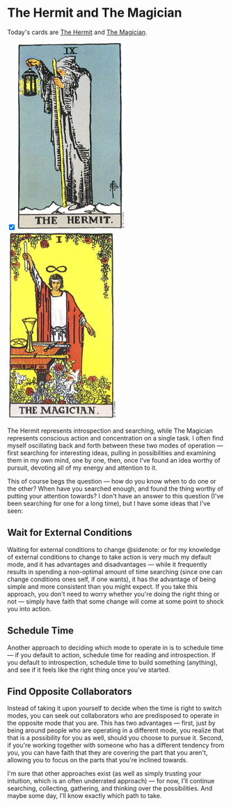 # The Hermit and The Magician

Today's cards are [The Hermit](http://learntarot.com/maj09.htm) and [The Magician](http://learntarot.com/maj01.htm).

<input type="checkbox" class="margin-toggle" checked/><span class='marginnote'><a href='http://learntarot.com/maj09.htm'><img style='width:50.00%;' src='/img/tarot/maj09.jpg' alt="The Hermit tarot card"/></a><a href='http://learntarot.com/maj01.htm'><img style='width:50.00%;' src='/img/tarot/maj01.jpg' alt="The Magician tarot card"/></a></span>

The Hermit represents introspection and searching, while The Magician represents conscious action and concentration on a single task. I often find myself oscillating back and forth between these two modes of operation — first searching for interesting ideas, pulling in possibilities and examining them in my own mind, one by one, then, once I've found an idea worthy of pursuit, devoting all of my energy and attention to it.

This of course begs the question — how do you know when to do one or the other? When have you searched enough, and found the thing worthy of putting your attention towards? I don't have an answer to this question (I've been searching for one for a long time), but I have some ideas that I've seen:

## Wait for External Conditions

Waiting for external conditions to change
@sidenote: or for my knowledge of external conditions to change
to take action is very much my default mode, and it has advantages and disadvantages — while it frequently results in spending a non-optimal amount of time searching (since one can change conditions ones self, if one wants), it has the advantage of being simple and more consistent than you might expect. If you take this approach, you don't need to worry whether you're doing the right thing or not — simply have faith that some change will come at some point to shock you into action.

## Schedule Time

Another approach to deciding which mode to operate in is to schedule time — if you default to action, schedule time for reading and introspection. If you default to introspection, schedule time to build something (anything), and see if it feels like the right thing once you've started.

## Find Opposite Collaborators

Instead of taking it upon yourself to decide when the time is right to switch modes, you can seek out collaborators who are predisposed to operate in the opposite mode that you are. This has two advantages — first, just by being around people who are operating in a different mode, you realize that that is a possibility for you as well, should you choose to pursue it. Second, if you're working together with someone who has a different tendency from you, you can have faith that they are covering the part that you aren't, allowing you to focus on the parts that you're inclined towards.

</section>
<section>

I'm sure that other approaches exist (as well as simply trusting your intuition, which is an often underrated approach) — for now, I'll continue searching, collecting, gathering, and thinking over the possibilities. And maybe some day, I'll know exactly which path to take.

